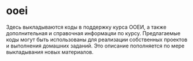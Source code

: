 # ooei
Здесь выкладываются коды в поддержку курса ООЕИ, а также дополнительная и справочная информацяи по курсу. 
Предлагаемые коды могут быть использованы для реализации собственных проектов и выполнения домашних заданий.
Это описание пополняется по мере выкладывания новых материалов.


